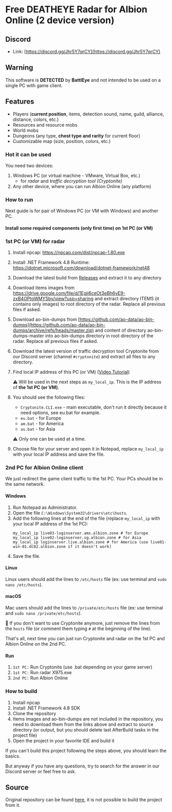 # Free DEATHEYE Radar for Albion Online (2 device version)

## Discord

- Link: [https://discord.gg/Jhr5Y7qrCY](https://discord.gg/Jhr5Y7qrCY)

## Warning

This software is **DETECTED** by **BattlEye** and not intended to be used on a single PC with game client.

## Features
- Players (**current position**, items, detection sound, name, guild, alliance, distance, colors, etc.)
- Resources and resource mobs
- World mobs
- Dungeons (any type, **chest type and rarity** for current floor)
- Customizable map (size, position, colors, etc.)

### Hot it can be used

You need two devices:

1. Windows PC (or virtual machine - VMware, Virtual Box, etc.)
    - for _radar_ and _traffic decryption tool (Cryptonite)_
2. Any other device, where you can run Albion Online (any platform)

### How to run

Next guide is for pair of Windows PC (or VM with Windows) and another PC.

#### Install some required components (only first time) on 1st PC (or VM)

### 1st PC (or VM) for radar

1. Install npcap: https://npcap.com/dist/npcap-1.80.exe
2. Install .NET Framework 4.8 Runtime: https://dotnet.microsoft.com/download/dotnet-framework/net48
3. Download the latest build from [Releases](https://github.com/pxlbit228/albion-radar-deatheye-2pc/releases) and extract it to any directory
4. Download items images from https://drive.google.com/file/d/1Egji6ceOt3eBh6yE9-zxB4OPtoWMYSby/view?usp=sharing and
   extract directory ITEMS (it contains only images) to root directory of the radar.
   Replace all previous files if asked.
5. Download ao-bin-dumps
   from [https://github.com/ao-data/ao-bin-dumps](https://github.com/ao-data/ao-bin-dumps/archive/refs/heads/master.zip)
   and content of directory ao-bin-dumps-master into ao-bin-dumps directory in root directory of the radar.
   Replace all previous files if asked.
6. Download the latest version of traffic decryption tool Cryptonite from our Discord server (channel `#cryptonite`) and
   extract all files to any directory.
7. Find local IP address of this PC (or VM) ([Video Tutorial](https://youtu.be/goTdaCFog3U))
   
   ⚠️ Will be used in the next steps as `my_local_ip`. This is the IP address of **the 1st PC (or VM)**.
8. You should see the following files:
    - `Cryptonite.CLI.exe` - main executable, don't run it directly because it need options, see eu.bat for example.
    - `eu.bat` - for Europe
    - `am.bat` - for America
    - `as.bat` - for Asia
    
   ⚠️ Only one can be used at a time.
9. Choose file for your server and open it in Notepad, replace `my_local_ip` with your local IP address and save the
   file.

### 2nd PC for Albion Online client

We just redirect the game client traffic to the 1st PC.
Your PCs should be in the same network.

#### Windows

1. Run Notepad as Administrator.
2. Open the file `C:\Windows\System32\drivers\etc\hosts`.
3. Add the following lines at the end of the file (replace `my_local_ip` with your local IP address of the 1st PC):
   ```
   my_local_ip live03-loginserver.ams.albion.zone # for Europe
   my_local_ip live02-loginserver.sg.albion.zone # for Asia
   my_local_ip loginserver.live.albion.zone # for America (use live01-win-01.dc02.albion.zone if it doesn't work)
   ```
4. Save the file.

#### Linux

Linux users should add the lines to `/etc/hosts` file (ex: use terminal and `sudo nano /etc/hosts`).

#### macOS

Mac users should add the lines to `/private/etc/hosts` file (ex: use terminal and `sudo nano /private/etc/hosts`).

📌 If you don't want to use Cryptonite anymore, just remove the lines from the `hosts` file (or comment them
typing `#` at the beginning of the line).

That's all, next time you can just run Cryptonite and radar on the 1st PC and Albion Online on the 2nd PC.

#### Run

1. `1st PC:` Run Cryptonite (use .bat depending on your game server)
2. `1st PC:` Run radar X975.exe
3. `2nd PC:` Run Albion Online

### How to build

1. Install npcap
2. Install .NET Framework 4.8 SDK
3. Clone the repository
4. Items images and ao-bin-dumps are not included in the repository,
   you need to download them from the links above and extract to source directory
   (or output, but you should delete last AfterBuild tasks in the project file)
5. Open the project in your favorite IDE and build it

If you can't build this project following the steps above, you should learn the basics.

But anyway if you have any questions, try to search for the answer in our Discord server or feel free to ask.

## Source

Original repository can be found [here](https://github.com/W4RPWISH/AlbionRadar-DEATHEYE_2pc), it is not possible to
build the project from it.